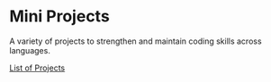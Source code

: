 # Mini Projects

A variety of projects to strengthen and maintain coding skills across languages.

[List of Projects](https://github.com/karan/Projects)
